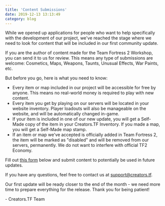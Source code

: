 ```yaml
---
title: 'Content Submissions'
date: 2019-12-13 13:13:49
category: blog
---
```


<p>While we opened up applications for people who want to help specifically with the development of our project, we've reached the stage where we need to look for content that will be included in our first community update.</p>

<p>If you are the author of content made for the Team Fortress 2 Workshop, you can send it to us for review. This means any type of submissions are welcome: Cosmetics, Maps, Weapons, Taunts, Unusual Effects, War Paints, etc.</p>

<p>But before you go, here is what you need to know:</p>

<ul><li>Every item or map included in our project will be accessible for free by anyone. This means no real-world money is required to play with new content.</li>

<li>Every item you get by playing on our servers will be located in your website inventory. Player loadouts will also be manageable on the website, and will be automatically changed in-game.</li>

<li>If your item is included in one of our new update, you will get a Self-Made copy of the item in your Creators.TF Inventory. If you made a map, you will get a Self-Made map stamp.</li>

<li>If an item or map we've accepted is officially added in Team Fortress 2, the item will be marked as "disabled" and will be removed from our servers, permanently. We do not want to interfere with official TF2 Economy.</li></ul>

<p>Fill out <a href="{{site.url}}/promo">this form</a> below and submit content to potentially be used in future updates.

<p>If you have any questions, feel free to contact us at <a href="mailto:support@creators.tf">support@creators.tf</a>.</p>

<p>Our first update will be ready closer to the end of the month - we need more time to prepare everything for the release. Thank you for being patient!</p>

<p>- Creators.TF Team</p>
